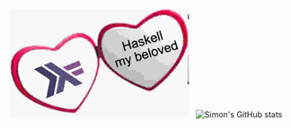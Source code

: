 <img src="./images/haskell.jpg" width=320> &nbsp; ![Simon's GitHub stats](https://github-readme-stats.vercel.app/api?username=Simon-Hostettler&count_private=true&theme=tokyonight&show_icons=true)
<!--![Top Langs](https://github-readme-stats.vercel.app/api/top-langs/?username=Simon-Hostettler&layout=compact&theme=tokyonight)

**Simon-Hostettler/Simon-Hostettler** is a ✨ _special_ ✨ repository because its `README.md` (this file) appears on your GitHub profile.

Here are some ideas to get you started:

- 🔭 I’m currently working on ...
- 🌱 I’m currently learning ...
- 👯 I’m looking to collaborate on ...
- 🤔 I’m looking for help with ...
- 💬 Ask me about ...
- 📫 How to reach me: ...
- 😄 Pronouns: ...
- ⚡ Fun fact: ...
-->
